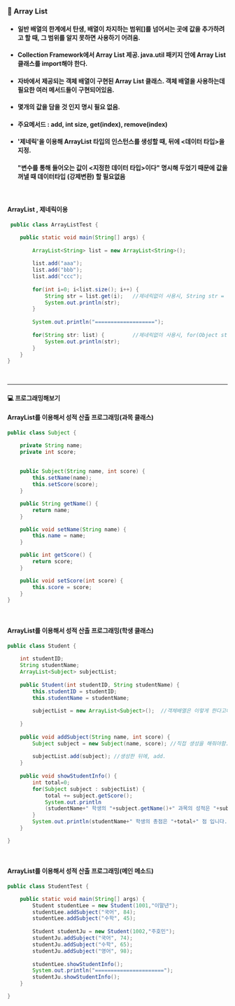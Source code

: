 ### :pushpin: Array List
* #### 일반 배열의 한계에서 탄생, 배열이 차지하는 범위[]를 넘어서는 곳에 값을 추가하려고 할 때, 그 범위를 알지 못하면 사용하기 어려움. 
* #### Collection Framework에서 Array List 제공. java.util 패키지 안에 Array List 클래스를 import해야 한다. 
* #### 자바에서 제공되는 객체 배열이 구현된  Array List 클래스. 객체 배열을 사용하는데 필요한 여러 메서드들이 구현되어있음. 
* #### 몇개의 값을 담을 것 인지 명시 필요 없음. 
* #### 주요메서드 : add, int size, get(index), remove(index)
* #### '제네릭'을 이용해 ArrayList 타입의 인스턴스를 생성할 때, 뒤에 <데이터 타입>을 지정. 
  #### "변수를 통해 들어오는 값이 <지정한 데이터 타입>이다" 명시해 두었기 때문에 값을 꺼낼 때 데이터타입 (강제변환) 할 필요없음   
       
<br>

#### ArrayList , 제네릭이용
```java
 public class ArrayListTest {

	public static void main(String[] args) {
		
		ArrayList<String> list = new ArrayList<String>();
		
		list.add("aaa");
		list.add("bbb");
		list.add("ccc");
		
		for(int i=0; i<list.size(); i++) {
			String str = list.get(i);  	//제네릭없이 사용시, String str = (String)list.get(i);
			System.out.println(str);
		}
		
		System.out.println("===================");
		
		for(String str: list) {     	//제네릭없이 사용시, for(Object str: list)
			System.out.println(str);
		}		
	}
}
``` 
   <br>
   
----------------------------------------------------------------------

#### :computer: 프로그래밍해보기 
#### ArrayList를 이용해서 성적 산출 프로그래밍(과목 클래스)
```java
public class Subject {

	private String name;
	private int score;
	
	
	public Subject(String name, int score) {
		this.setName(name);
		this.setScore(score);
	}

	public String getName() {
		return name;
	}

	public void setName(String name) {
		this.name = name;
	}

	public int getScore() {
		return score;
	}

	public void setScore(int score) {
		this.score = score;
	}
}
```

<br>

#### ArrayList를 이용해서 성적 산출 프로그래밍(학생 클래스)
```java
public class Student {
	
	int studentID;
	String studentName;
	ArrayList<Subject> subjectList;
	
	public Student(int studentID, String studentName) {
		this.studentID = studentID;
		this.studentName = studentName;
		
		subjectList = new ArrayList<Subject>();  //객체배열은 이렇게 한다고해서 데이터가 생성된게 아님
																	
	}
	
	public void addSubject(String name, int score) {
		Subject subject = new Subject(name, score); //직접 생성을 해줘야함. (String은 상수풀에 있기 때문에 생성필요없지만!)
		
		subjectList.add(subject); //생성한 뒤에, add.
	}
	
	public void showStudentInfo() {
		int total=0;
		for(Subject subject : subjectList) {
			total += subject.getScore();
			System.out.println
			(studentName+" 학생의 "+subject.getName()+" 과목의 성적은 "+subject.getScore()+" 점 입니다.");
		}
		System.out.println(studentName+" 학생의 총점은 "+total+" 점 입니다." );
	}

}
``` 
<br>

#### ArrayList를 이용해서 성적 산출 프로그래밍(메인 메소드)
```java
public class StudentTest {

	public static void main(String[] args) {
		Student studentLee = new Student(1001,"이말년");
		studentLee.addSubject("국어", 84);
		studentLee.addSubject("수학", 45);
		
		Student studentJu = new Student(1002,"주호민");
		studentJu.addSubject("국어", 74);
		studentJu.addSubject("수학", 65);
		studentJu.addSubject("영어", 98);
		
		studentLee.showStudentInfo();
		System.out.println("======================");
		studentJu.showStudentInfo();
	}

}

``` 
